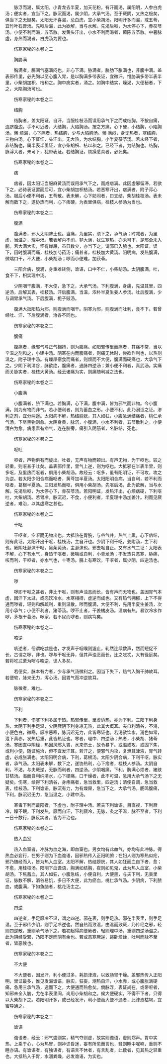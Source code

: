 <!-- { "loadSidebar": true } -->
　　脉浮而渴，属太阳，小青龙去半夏，加天花粉。有汗而渴，属阳明，人参白虎汤；便实者，宜当下之。脉沉而渴，属少阴，大承气汤。至于厥阴，又热之极矣，俱当下之无疑矣。太阳无汗喜渴，忌白虎，宜小柴胡汤。阳明汗多而渴，戒五苓，宜竹叶石膏汤。先呕后渴，此为欲解，当与水解。先渴后呕，为水停心下，赤茯苓汤。小便不利而渴，五苓散。发黄头汗出，小水不利而渴者，茵陈五苓散。中暑脉虚，身热而渴者，白虎汤为要也。

　　伤寒家秘的本卷之二

　　胸胁满

　　胸满者，膈间气塞满闷也，非心下满。胁满者，胁肋下胀满也，非腹中满。盖表邪传里，必先胸以至心腹入胃，是以胸满多带表证，宜微汗。惟胁满多带半表半里，小柴胡加枳、桔和之。胸中痰实者，涌之。如胸中结实，燥渴，大便秘者，下之，大陷胸汤可也。

　　伤寒家秘的本卷之二

　　结胸

　　结胸者，盖太阳证，自汗，当服桂枝汤而误用承气下之而成结胸。不按自痛，连脐腹边，手不可近者，大结胸，大陷胸汤。按之方痛，心下硬，小结胸，小陷胸汤。懊 烦渴，心下痛者，热结胸，少与大陷胸汤。懊 满闷，身无热者，寒结胸，三物白汤。心下怔怔，头汗出，无大热，为水结胸，小半夏茯苓汤。若未经下者，非结胸也，属半表半里证，宜小柴胡枳、桔以和之。已经下者，为结胸也。结胸，脉浮大者，未可下，犹带表证。若结胸证，烦躁悉具者，必死矣。

　　伤寒家秘的本卷之二

　　痞

　　痞者，因太阳证当服麻黄汤而误用承气下之，而成痞满。此因虚邪留滞，若欲下之，必待表证罢而后可，宜小柴胡加枳桔汤。若恶寒汗出，痞满者，附子泻心汤。服后小便不利者，五苓散。表未解，心下妨闷者，曰支结，柴胡桂枝汤。表未解而数下之，遂协热而利，心下痞硬，为表里俱病，桂枝人参汤为当也。

　　伤寒家秘的本卷之二

　　腹满

　　腹满者，邪入太阴脾土也。当痛，为里实，须下之，承气汤；时减者，为里虚，当温之，理中汤。若表解内不消，非大满，犹生寒热，亦未可下，是邪全未入腑。若大满大实，坚有燥屎，虽日数少，亦当下之，谓邪已入腑也。太阳证，误下，因时腹满而痛，桂枝加芍药汤；痛甚者，桂枝加大黄汤。阳明病，发热腹满，微喘口干，不大便，小柴胡汤；哕而小便难，加茯苓。

　　三阳合病，腹满，身重难转侧，谵语，口中不仁，小柴胡汤。太阴腹满，吐，食不下，枳实理中汤。

　　少阴咽干腹满，不大便，急下之，大承气汤。下利腹满，身痛，先温其里，四逆汤，后解其表，桂枝汤。汗后腹满，当温，浓朴半夏生姜人参汤。吐后腹满，少与调胃承气汤。下后腹满，栀子豉汤。

　　腹满大抵阳热为邪，则腹满而咽干。阴寒为邪，则腹满而吐利，食不下。若曾经吐、汗、下后腹满者，治各不同也。

　　伤寒家秘的本卷之二

　　腹痛

　　腹痛者，缘邪气与正气相搏，则为腹痛。如阳邪传里而痛者，其痛不常，当以辛温之剂和之，小建中汤。阴寒在内而腹痛者，则痛无休时，尝欲作利也，以热剂温之，附子理中汤。有燥屎宿食而痛者，则烦而不大便，腹满而硬痛也，大承气下之。少阴下利清谷，脉欲绝，腹痛者，通脉四逆汤；兼小便不利者，真武汤。实痛而关脉实者，桂枝大黄汤。经云诸痛为实，则痛随利减之法也。

　　伤寒家秘的本卷之二

　　小腹满

　　小腹满者，脐下满也。若胸满，心下满，腹中满，皆为邪气而非物。今小腹满，则为有物而非气。若小便利者，则为蓄血之形。小便不利，此乃溺涩之证。渗利之剂，宜分两途。太阳病不解，热结膀胱，其人如狂，小腹急满结痛者，桃仁承气汤，下尽黑物则愈。太阴身黄，脉沉，小腹满，小水不利者，五苓散利之，小便清白为愈。病患素有痞气，连在脐旁，痛引入阴筋者，名脏结，死也。

　　伤寒家秘的本卷之二

　　呕吐

　　呕者，声物俱有而旋出。吐者，无声有物而顿出。有声无物，为干呕也。较之轻重，则呕甚于吐矣。盖表邪传里，里气上逆，则为呕也。大抵邪在半表半里，则多呕，及里热而呕者，俱用小柴胡汤。故经云：呕多，虽有阳明证，不可攻，攻之为逆。若太阳少阳合病而呕者，黄芩加半夏汤。太阳阳明合病，当自利，若不利而呕者，葛根半夏汤。三阳发热而呕，俱用小柴胡汤。先呕后渴，此为欲解，当与水解。先渴后呕，为水停心下，赤茯苓汤。若阳明证，发热汗出，心烦痞硬，下利呕吐，大柴胡汤。若胃冷，脉沉迟，不食，小便利者，半夏理中汤加姜汁。利而见厥逆者，难治，以其虚寒之甚也。

　　伤寒家秘的本卷之二

　　干呕

　　干呕者，空呕而无物出也。大抵热在胃脘，与谷气并，热气上熏，心下痞结，则有此证。太阳汗出干呕，桂枝汤，主自汗也。少阴下利干呕，姜附汤，主下利也。厥阴吐涎沫干呕，吴茱萸汤，主涎沫也。邪去呕自止。又有水气二证：太阳表不解，心下有水气，身热干呕者，微喘或自利，小青龙汤；不发热只恶寒，胁痛，咳而利，干呕者，亦水气也，十枣汤。膈上有寒饮，干呕者，属少阴，四逆汤也。

　　伤寒家秘的本卷之二

　　哕

　　哕即干呕之甚者，非比干呕，则有声浊恶而长，皆有声而无物也。盖因胃气本虚，因汗下太过，或恣饮冷水，水寒相搏，虚逆而成也。又有热气拥郁，上下不得通而哕者，轻则和解疏利，重则温散。哕而腹满，大便不利，先用半夏生姜汤，次用小承气；小便不利者，猪苓汤。哕不止者，干姜橘皮汤。温病有热，暴饮冷水作哕，茅根干葛汤。哕家，若不尿而哕者，则病笃矣。

　　伤寒家秘的本卷之二

　　咳逆

　　咳逆者，俗谓吃忒是也，才发声于咽喉则遽止，轧然连续数声，然而短促不长，古谓之哕，非也。哕与干呕无异，但其声浊恶而长，比之吃忒，大有径庭矣。若将吃忒紊为哕与咳逆，误人多矣。

　　若便实，脉本有力者，少与承气汤微利之。因当下失下，热气入胸干肺故耳。若便软，脉来无力，泻心汤。因胃气而冲逆故耳。

　　脉微者，难也。

　　伤寒家秘的本卷之二

　　下利

　　下利者，伤寒下利多属于热。热邪传里，里虚协热，亦为下利。三阳下利身热，太阴下利手足温，少阴厥阴下利身凉无热，此其大概耳。夫自利清谷，不渴，小便色白，微寒，厥冷恶寒，脉沉迟无力，此皆寒证也。若渴欲饮水，溺色如常，泄下黄赤，发热后重，此皆热证也。寒者，理中、四逆汤；热者，小柴胡、猪苓汤。寒因直中阴经，热因风邪入胃，水来伤土，故令暴下。或温或攻，或固下焦，或利小便，随证施治，但不宜发汗耳。若汗之，便邪气内攻，复泄其津液，胃气转虚，必成胀满也。太阳阳明合病，下利，葛根汤。太阳少阴合病，下利干呕，脉实者，承气汤。太阳表未解，数下之，遂协热利，心下痞者，桂枝人参汤。太阴自利，不渴，与夫厥逆，无脉而利者，四逆汤。少阴咽痛，下利，胸满心烦者，猪肤甘桔汤。渴而自利纯清水，心下硬痛，口干燥者，此不可温，急用大承气汤下之无疑矣。伤寒，续得下利清谷，身疼痛者，急当救里，四逆汤；清便自调，急当救表，桂枝汤。下利谵语，脉沉有力，为有燥屎，急当下之，大承气汤。肠鸣腹痛，下利，脉沉迟无力，急当温之，小建中汤。

　　寒毒下利而戴阳者，下虚也，附子理中汤。若夫下利谵语，目直视，下利厥冷，躁不眠，下利发热，厥而自汗，下利厥冷，无脉，灸之不温，脉不至者，下利一日十数行，脉反实者，皆为不治也。

　　伤寒家秘的本卷之二

　　热入血室

　　热入血室者，冲脉为血之海，即血室也。男女均有此血气，亦均有此冲脉。得热血必妄行，在男子则为下血谵语，因邪热传入正阳明腑；在妇人则为寒热似疟，邪乃随经而入，皆为热入血室。太阳不解，热结膀胱，其人如狂而血自下者，愈；不愈，用桂枝汤。阳明下血谵语，胸满如结胸，夜则如见鬼，此为热入血室，小柴胡汤。下焦蓄血，其人如狂，小腹急结，小便自利，大便黑，与夫下利，无表里证，脉数不解，消谷易饥，多日不大便，此为瘀血，桃仁承气汤。少阴病，下利脓血，或腹满，下如鱼脑者，桃花汤主之。

　　伤寒家秘的本卷之二

　　四逆

　　四逆者，手足厥冷不温，谓之四逆。邪在表，则手足热。邪在半表里，则手足温。至于邪传少阴，则手足冷逆也。然自热而致温，由温而致厥，乃传经之邪，轻则四逆散，重则承气汤下之。若初起得病便厥者，轻则理中汤，重则四逆汤温之。此为阴经受邪，乃阳不足而阴有余也。若或恶寒厥逆，蜷卧烦躁，吐利而脉不至者，皆恶候也。

　　伤寒家秘的本卷之二

　　不大便

　　不大便者，因发汗，利小便过多，耗损津液，以致肠胃干燥。盖邪热传入正阳明，里证最多，惟见发渴谵语，脉实，狂妄，潮热自汗，小水赤，或心腹胀满硬痛，急用三承气汤，选而下之，大便通而热愈矣。倘脉浮，表证尚在，或带呕者，知邪未全入腑，尤在半表里间，尚用小柴胡和之。候大便硬实，不得不下者，只得以大柴胡下之。若阳明汗多，或已经发汗，利小便而大便不通者，此津液枯竭，宜蜜导通之。

　　伤寒家秘的本卷之二

　　谵语

　　谵语者，经云：邪气盛则实，精气夺则虚，故实则谵语，虚则郑声。胃中实热，上乘于心，心为热冒，则神识昏迷，妄有所见而言也，轻则睡中呢喃，重则不睡亦语。有谵语者，有独语者，有语言不休者，有言乱者，此数者，见其热之轻重也。大抵热入于胃，水涸粪燥，必发谵语，为实也。

